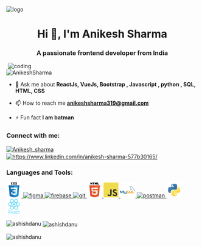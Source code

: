 ![logo](https://indoanalytica.com/static/images/bannerr.gif)
<h1 align="center">Hi 👋, I'm Anikesh Sharma</h1>
<h3 align="center">A passionate frontend developer from India</h3>
<img align="right" alt="coding" width="500" src="https://miro.medium.com/v2/resize:fit:1400/1*yw0TnheAGN-LPneDaTlaxw.gif">
<p align="left"> <img src="https://komarev.com/ghpvc/?username=ashishdanu&label=Profile%20views&color=0e75b6&style=flat" alt="AnikeshSharma" /> </p>

- 💬 Ask me about **ReactJs, VueJs, Bootstrap , Javascript , python , SQL, HTML, CSS**

- 📫 How to reach me **anikeshsharma319@gmail.com**

- ⚡ Fun fact **I am batman**

<h3 align="left">Connect with me:</h3>
<p align="left">
<a href="https://x.com/AnikeshSharma19" target="blank"><img align="center" src="https://raw.githubusercontent.com/rahuldkjain/github-profile-readme-generator/master/src/images/icons/Social/twitter.svg" alt="Anikesh_sharma" height="30" width="40" /></a>
<a href="https://www.linkedin.com/in/anikesh-sharma-577b30165/" target="blank"><img align="center" src="https://raw.githubusercontent.com/rahuldkjain/github-profile-readme-generator/master/src/images/icons/Social/linked-in-alt.svg" alt="https://www.linkedin.com/in/anikesh-sharma-577b30165/" height="30" width="40" /></a>
</p>

<h3 align="left">Languages and Tools:</h3>
<p align="left"> <a href="https://www.w3schools.com/css/" target="_blank" rel="noreferrer"> <img src="https://raw.githubusercontent.com/devicons/devicon/master/icons/css3/css3-original-wordmark.svg" alt="css3" width="40" height="40"/> </a> <a href="https://www.figma.com/" target="_blank" rel="noreferrer"> <img src="https://www.vectorlogo.zone/logos/figma/figma-icon.svg" alt="figma" width="40" height="40"/> </a> <a href="https://firebase.google.com/" target="_blank" rel="noreferrer"> <img src="https://www.vectorlogo.zone/logos/firebase/firebase-icon.svg" alt="firebase" width="40" height="40"/> </a> <a href="https://git-scm.com/" target="_blank" rel="noreferrer"> <img src="https://www.vectorlogo.zone/logos/git-scm/git-scm-icon.svg" alt="git" width="40" height="40"/> </a> <a href="https://www.w3.org/html/" target="_blank" rel="noreferrer"> <img src="https://raw.githubusercontent.com/devicons/devicon/master/icons/html5/html5-original-wordmark.svg" alt="html5" width="40" height="40"/> </a> <a href="https://developer.mozilla.org/en-US/docs/Web/JavaScript" target="_blank" rel="noreferrer"> <img src="https://raw.githubusercontent.com/devicons/devicon/master/icons/javascript/javascript-original.svg" alt="javascript" width="40" height="40"/> </a> <a href="https://www.mysql.com/" target="_blank" rel="noreferrer"> <img src="https://raw.githubusercontent.com/devicons/devicon/master/icons/mysql/mysql-original-wordmark.svg" alt="mysql" width="40" height="40"/> </a> <a href="https://postman.com" target="_blank" rel="noreferrer"> <img src="https://www.vectorlogo.zone/logos/getpostman/getpostman-icon.svg" alt="postman" width="40" height="40"/> </a> <a href="https://www.python.org" target="_blank" rel="noreferrer"> <img src="https://raw.githubusercontent.com/devicons/devicon/master/icons/python/python-original.svg" alt="python" width="40" height="40"/> </a> <a href="https://reactjs.org/" target="_blank" rel="noreferrer"> <img src="https://raw.githubusercontent.com/devicons/devicon/master/icons/react/react-original-wordmark.svg" alt="react" width="40" height="40"/> </a> </p>

<p><img align="left" src="https://github-readme-stats.vercel.app/api/top-langs?username=ashishdanu&show_icons=true&locale=en&layout=compact" alt="ashishdanu" /></p>

<p>&nbsp;<img align="center" src="https://github-readme-stats.vercel.app/api?username=ashishdanu&show_icons=true&locale=en" alt="ashishdanu" /></p>

<p><img align="center" src="https://github-readme-streak-stats.herokuapp.com/?user=ashishdanu&" alt="ashishdanu" /></p>
